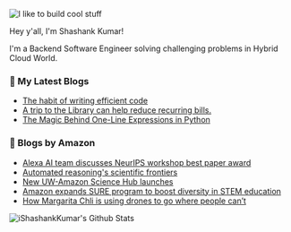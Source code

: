 ![I like to build cool stuff](https://res.cloudinary.com/dt8g3rhcy/image/upload/v1595929574/i_like_to_build_cool_shit._1_nzbwjh.png)

Hey y'all, I'm Shashank Kumar! 

I'm a Backend Software Engineer solving challenging problems in Hybrid Cloud World.

### 📕 My Latest Blogs
<!-- BLOG-POST-LIST:START -->
- [The habit of writing efficient code](https://medium.com/@ishashankkumar/the-habit-of-writing-efficient-code-153b05f04269?source=rss-d24dda280d5f------2)
- [A trip to the Library can help reduce recurring bills.](https://medium.com/swlh/a-trip-to-the-library-can-help-reduce-recurring-bills-23bca495cdf5?source=rss-d24dda280d5f------2)
- [The Magic Behind One-Line Expressions in Python](https://medium.com/swlh/the-magic-behind-one-line-expressions-in-python-816c10180c5c?source=rss-d24dda280d5f------2)
<!-- BLOG-POST-LIST:END -->

### 📕 Blogs by Amazon
<!-- AMAZON-BLOG-POST-LIST:START -->
- [Alexa AI team discusses NeurIPS workshop best paper award](https://www.amazon.science/latest-news/alexa-ai-team-discusses-neurips-workshop-best-paper-award)
- [Automated reasoning&#39;s scientific frontiers](https://www.amazon.science/blog/automated-reasonings-scientific-frontiers)
- [New UW-Amazon Science Hub launches](https://www.amazon.science/academic-engagements/new-uw-amazon-science-hub-launches)
- [Amazon expands SURE program to boost diversity in STEM education](https://www.amazon.science/academic-engagements/amazon-expands-sure-program-to-boost-diversity-in-stem-education)
- [How Margarita Chli is using drones to go where people can’t](https://www.amazon.science/research-awards/success-stories/autonomous-mobile-robots-margarita-chli-drones)
<!-- AMAZON-BLOG-POST-LIST:END -->



<img align="center" alt="iShashankKumar's Github Stats" src="https://github-readme-stats.vercel.app/api?username=ishashankkumar&show_icons=true&hide_border=true" />
